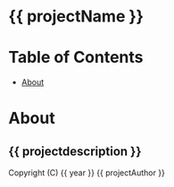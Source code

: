 # {{ projectName }}

# Table of Contents
* [About](#about)

# About
## {{ projectdescription }}

Copyright (C) {{ year }} {{ projectAuthor }}
